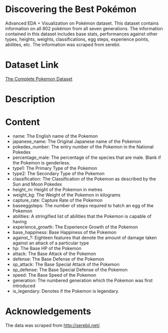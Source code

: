 # Discovering the Best Pokémon
Advanced EDA + Visualization on Pokémon dataset. This dataset contains information on all 802 pokémon from all seven generations. The information contained in this dataset includes base stats, performances against other types, heights, weights, classifications, egg steps, experience points, abilities, etc. The information was scraped from serebii.

# Dataset Link
[The Complete Pokemon Dataset](https://www.kaggle.com/datasets/rounakbanik/pokemon)

# Description

# Content
* name: The English name of the Pokemon
* japanese_name: The Original Japanese name of the Pokemon
* pokedex_number: The entry number of the Pokemon in the National Pokedex
* percentage_male: The percentage of the species that are male. Blank if the Pokemon is genderless.
* type1: The Primary Type of the Pokemon
* type2: The Secondary Type of the Pokemon
* classification: The Classification of the Pokemon as described by the Sun and Moon Pokedex
* height_m: Height of the Pokemon in metres
* weight_kg: The Weight of the Pokemon in kilograms
* capture_rate: Capture Rate of the Pokemon
* baseeggsteps: The number of steps required to hatch an egg of the Pokemon
* abilities: A stringified list of abilities that the Pokemon is capable of having
* experience_growth: The Experience Growth of the Pokemon
* base_happiness: Base Happiness of the Pokemon
* against_?: Eighteen features that denote the amount of damage taken against an attack of a particular type
* hp: The Base HP of the Pokemon
* attack: The Base Attack of the Pokemon
* defense: The Base Defense of the Pokemon
* sp_attack: The Base Special Attack of the Pokemon
* sp_defense: The Base Special Defense of the Pokemon
* speed: The Base Speed of the Pokemon
* generation: The numbered generation which the Pokemon was first introduced
* is_legendary: Denotes if the Pokemon is legendary.

# Acknowledgements
The data was scraped from http://serebii.net/.
